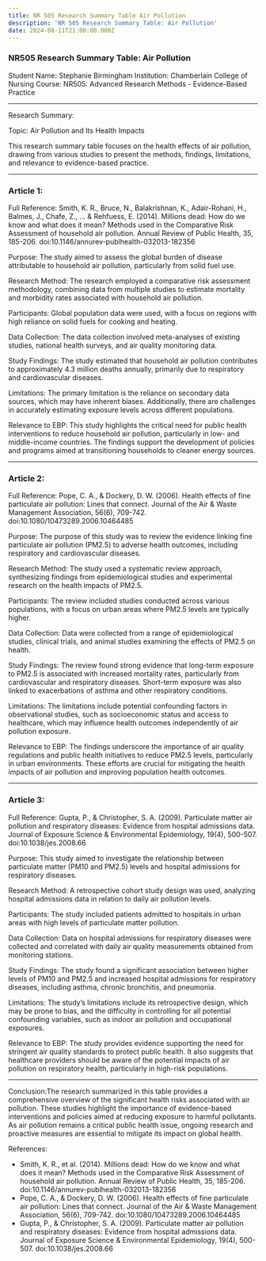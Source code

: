 ```yaml
---
title: NR 505 Research Summary Table Air Pollution
description: 'NR 505 Research Summary Table: Air Pollution'
date: 2024-08-11T21:00:00.000Z
---
```


### NR505 Research Summary Table: Air Pollution

Student Name: Stephanie Birmingham
Institution: Chamberlain College of Nursing
Course: NR505: Advanced Research Methods - Evidence-Based Practice

***

Research Summary:

Topic: Air Pollution and Its Health Impacts

This research summary table focuses on the health effects of air pollution, drawing from various studies to present the methods, findings, limitations, and relevance to evidence-based practice.

***

### Article 1:

Full Reference:
Smith, K. R., Bruce, N., Balakrishnan, K., Adair-Rohani, H., Balmes, J., Chafe, Z., ... & Rehfuess, E. (2014). Millions dead: How do we know and what does it mean? Methods used in the Comparative Risk Assessment of household air pollution. Annual Review of Public Health, 35, 185-206. doi:10.1146/annurev-publhealth-032013-182356

Purpose:
The study aimed to assess the global burden of disease attributable to household air pollution, particularly from solid fuel use.

Research Method:
The research employed a comparative risk assessment methodology, combining data from multiple studies to estimate mortality and morbidity rates associated with household air pollution.

Participants:
Global population data were used, with a focus on regions with high reliance on solid fuels for cooking and heating.

Data Collection:
The data collection involved meta-analyses of existing studies, national health surveys, and air quality monitoring data.

Study Findings:
The study estimated that household air pollution contributes to approximately 4.3 million deaths annually, primarily due to respiratory and cardiovascular diseases.

Limitations:
The primary limitation is the reliance on secondary data sources, which may have inherent biases. Additionally, there are challenges in accurately estimating exposure levels across different populations.

Relevance to EBP:
This study highlights the critical need for public health interventions to reduce household air pollution, particularly in low- and middle-income countries. The findings support the development of policies and programs aimed at transitioning households to cleaner energy sources.

***

### Article 2:

Full Reference:
Pope, C. A., & Dockery, D. W. (2006). Health effects of fine particulate air pollution: Lines that connect. Journal of the Air & Waste Management Association, 56(6), 709-742. doi:10.1080/10473289.2006.10464485

Purpose:
The purpose of this study was to review the evidence linking fine particulate air pollution (PM2.5) to adverse health outcomes, including respiratory and cardiovascular diseases.

Research Method:
The study used a systematic review approach, synthesizing findings from epidemiological studies and experimental research on the health impacts of PM2.5.

Participants:
The review included studies conducted across various populations, with a focus on urban areas where PM2.5 levels are typically higher.

Data Collection:
Data were collected from a range of epidemiological studies, clinical trials, and animal studies examining the effects of PM2.5 on health.

Study Findings:
The review found strong evidence that long-term exposure to PM2.5 is associated with increased mortality rates, particularly from cardiovascular and respiratory diseases. Short-term exposure was also linked to exacerbations of asthma and other respiratory conditions.

Limitations:
The limitations include potential confounding factors in observational studies, such as socioeconomic status and access to healthcare, which may influence health outcomes independently of air pollution exposure.

Relevance to EBP:
The findings underscore the importance of air quality regulations and public health initiatives to reduce PM2.5 levels, particularly in urban environments. These efforts are crucial for mitigating the health impacts of air pollution and improving population health outcomes.

***

### Article 3:

Full Reference:
Gupta, P., & Christopher, S. A. (2009). Particulate matter air pollution and respiratory diseases: Evidence from hospital admissions data. Journal of Exposure Science & Environmental Epidemiology, 19(4), 500-507. doi:10.1038/jes.2008.66

Purpose:
This study aimed to investigate the relationship between particulate matter (PM10 and PM2.5) levels and hospital admissions for respiratory diseases.

Research Method:
A retrospective cohort study design was used, analyzing hospital admissions data in relation to daily air pollution levels.

Participants:
The study included patients admitted to hospitals in urban areas with high levels of particulate matter pollution.

Data Collection:
Data on hospital admissions for respiratory diseases were collected and correlated with daily air quality measurements obtained from monitoring stations.

Study Findings:
The study found a significant association between higher levels of PM10 and PM2.5 and increased hospital admissions for respiratory diseases, including asthma, chronic bronchitis, and pneumonia.

Limitations:
The study’s limitations include its retrospective design, which may be prone to bias, and the difficulty in controlling for all potential confounding variables, such as indoor air pollution and occupational exposures.

Relevance to EBP:
The study provides evidence supporting the need for stringent air quality standards to protect public health. It also suggests that healthcare providers should be aware of the potential impacts of air pollution on respiratory health, particularly in high-risk populations.

***

Conclusion:The research summarized in this table provides a comprehensive overview of the significant health risks associated with air pollution. These studies highlight the importance of evidence-based interventions and policies aimed at reducing exposure to harmful pollutants. As air pollution remains a critical public health issue, ongoing research and proactive measures are essential to mitigate its impact on global health.

References:

* Smith, K. R., et al. (2014). Millions dead: How do we know and what does it mean? Methods used in the Comparative Risk Assessment of household air pollution. Annual Review of Public Health, 35, 185-206. doi:10.1146/annurev-publhealth-032013-182356
* Pope, C. A., & Dockery, D. W. (2006). Health effects of fine particulate air pollution: Lines that connect. Journal of the Air & Waste Management Association, 56(6), 709-742. doi:10.1080/10473289.2006.10464485
* Gupta, P., & Christopher, S. A. (2009). Particulate matter air pollution and respiratory diseases: Evidence from hospital admissions data. Journal of Exposure Science & Environmental Epidemiology, 19(4), 500-507. doi:10.1038/jes.2008.66
